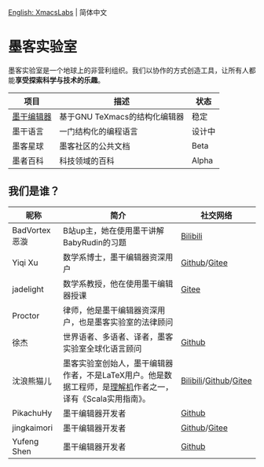 [English: XmacsLabs](README_EN.md) | 简体中文

# 墨客实验室
墨客实验室是一个地球上的非营利组织。我们以协作的方式创造工具，让所有人都能**享受探索科学与技术的乐趣**。

| 项目 | 描述 | 状态 |
|---------|------|--------|
| [墨干编辑器](https://mogan.app) | 基于GNU TeXmacs的结构化编辑器 | 稳定 |
| 墨干语言 | 一门结构化的编程语言 | 设计中  |
| 墨客星球 | 墨客社区的公共文档 | Beta |
| 墨者百科 | 科技领域的百科 | Alpha |

## 我们是谁？
| 昵称 | 简介 | 社交网络 |
|------|------|----------|
| BadVortex恶漩 | B站up主，她在使用墨干讲解BabyRudin的习题 | [Bilibili](https://space.bilibili.com/32125090) |
| Yiqi Xu | 数学系博士，墨干编辑器资深用户 | [Github](https://github.com/YiqiXu)/[Gitee](https://gitee.com/xuyiqi1)
| jadelight | 数学系教授，他在使用墨干编辑器授课 | [Gitee](https://gitee.com/jadelight) |
| Proctor | 律师，他是墨干编辑器资深用户，也是墨客实验室的法律顾问 | |
| 徐杰 | 世界语者、多语者、译者，墨客实验室全球化语言顾问 | [Github](https://github.com/xujie8410) |
| 沈浪熊猫儿 | 墨客实验室创始人，墨干编辑器作者，不是LaTeX用户。他是数据工程师，是[理解机](https://gitee.com/komprenilo/liga)作者之一，译有《Scala实用指南》。| [Bilibili](https://space.bilibili.com/28058658)/[Github](https://github.com/darcy-shen)/[Gitee](https://gitee.com/darcyshen) |
| PikachuHy | 墨干编辑器开发者 | [Github](github.com/PikachuHy) |
| jingkaimori | 墨干编辑器开发者 | [Github](https://github.com/jingkaimori)/[Gitee](https://gitee.com/jingkaimori) |
| Yufeng Shen | 墨干编辑器开发者 | [Github](https://github.com/Yufeng-shen) |

